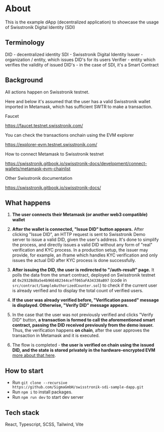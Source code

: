 # About

This is the example dApp (decentralized application) to showcase the usage of Swisstronik Digital Identity (SDI)

## Terminology

DID - decentralized identity
SDI - Swisstronik Digital Identity
Issuer - organization / entity, which issues DID's for its users
Verifier - entity which verifies the validity of issued DID's - in the case of SDI, it's a Smart Contract

## Background

All actions happen on Swisstronik testnet.

Here and below it's assumed that the user has a valid Swisstronik wallet imported in Metamask, which has sufficient SWTR to make a transaction.

Faucet 

https://faucet.testnet.swisstronik.com/

You can check the transactions onchain using the EVM explorer

https://explorer-evm.testnet.swisstronik.com/

How to connect Metamask to Swisstronik testnet

https://swisstronik.gitbook.io/swisstronik-docs/development/connect-wallets/metamask-evm-chainlist

Other Swisstronik documentation

https://swisstronik.gitbook.io/swisstronik-docs/


## What happens

1. **The user connects their Metamask (or another web3 compatible) wallet**
2. **After the wallet is connected, "Issue DID" button appears.**
After clicking "Issue DID", an HTTP request is sent to Swisstronik Demo server to issue a valid DID, given the user's address.
It's done to simplify the process, and directly issues a valid DID without any form of "real" verification and KYC process.
In a production setup, the issuer may provide, for example, an iframe which handles KYC verification and only issues the actual DID after KYC process is done successfully.
3. **After issuing the DID, the user is redirected to "/auth-result" page.**
It polls the data from the smart contract, deployed on Swisstronik testnet at `0x2932Bd8a5e4b96E482344ceff065aFA34338aB97` (code in `src/contract/SampleAuthorizedCounter.sol`)
to check if the current user is already verified and to display the total count of verified users.

4. **If the user was already verified before, "Verification passed" message is displayed. Otherwise, "Verify DID" message appears.**
5. In the case that the user was not previously verified and clicks "Verify DID" button, **a transaction is formed to call the aforementioned smart contract, passing the DID received previously from the demo issuer.**
Thus, the verification happens **on chain**, after the user approves the transaction in Metamask and it is executed.
6. The flow is completed - **the user is verified on chain using the issued DID, and the state is stored privately in the hardware-encrypted EVM** [more about that here](https://swisstronik.gitbook.io/swisstronik-docs/general/intel-sgx).



## How to start
- Run `git clone --recursive https://github.com/SigmaGmbH/swisstronik-sdi-sample-dapp.git`
- Run `npm i` to install packages.
- Run `npm run dev` to start dev server


## Tech stack

React, Typescript, SCSS, Tailwind, Vite

